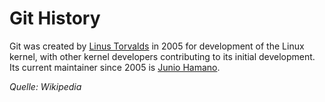 # Git History

Git was created by [Linus Torvalds](https://lkml.org/lkml/2005/4/6/121) in 2005 for development of the Linux kernel, with other kernel developers contributing to its initial development. Its current maintainer since 2005 is [Junio Hamano](https://de.wikipedia.org/wiki/Git).

*Quelle: Wikipedia*

